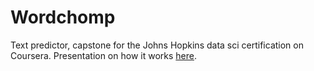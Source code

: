 # Wordchomp
Text predictor, capstone for the Johns Hopkins data sci certification on Coursera. Presentation on how it works [here](https://sahelanth.shinyapps.io/Wordchomp/).
 
